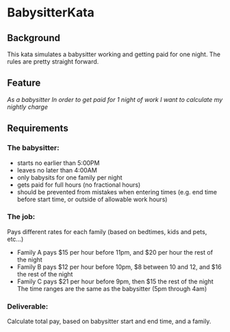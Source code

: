 # BabysitterKata
## Background
This kata simulates a babysitter working and getting paid for one night. The rules are pretty straight forward.
## Feature
*As a babysitter*
*In order to get paid for 1 night of work*
*I want to calculate my nightly charge*
## Requirements
### The babysitter:
- starts no earlier than 5:00PM
- leaves no later than 4:00AM
- only babysits for one family per night
- gets paid for full hours (no fractional hours)
- should be prevented from mistakes when entering times (e.g. end time before start time, or outside of allowable work hours)
### The job:
Pays different rates for each family (based on bedtimes, kids and pets, etc...)
- Family A pays $15 per hour before 11pm, and $20 per hour the rest of the night
- Family B pays $12 per hour before 10pm, $8 between 10 and 12, and $16 the rest of the night
- Family C pays $21 per hour before 9pm, then $15 the rest of the night
The time ranges are the same as the babysitter (5pm through 4am)
### Deliverable:
Calculate total pay, based on babysitter start and end time, and a family.
